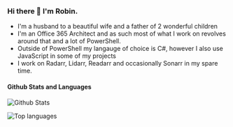 ### Hi there 👋 I'm Robin.
 - I'm a husband to a beautiful wife and a father of 2 wonderful children
 - I'm an Office 365 Architect and as such most of what I work on revolves around that and a lot of PowerShell. 
 - Outside of PowerShell my langauge of choice is C#, however I also use JavaScript in some of my projects
 - I work on Radarr, Lidarr, Readarr and occasionally Sonarr in my spare time. 
 

#### Github Stats and Languages
 ![Github Stats](https://github-readme-stats.vercel.app/api?username=RobinDadswell)

 ![Top languages](https://github-readme-stats.vercel.app/api/top-langs/?username=RobinDadswell)


<!--
**RobinDadswell/RobinDadswell** is a ✨ _special_ ✨ repository because its `README.md` (this file) appears on your GitHub profile.

Here are some ideas to get you started:

- 🔭 I’m currently working on ...
- 🌱 I’m currently learning ...
- 👯 I’m looking to collaborate on ...
- 🤔 I’m looking for help with ...
- 💬 Ask me about ...
- 📫 How to reach me: ...
- 😄 Pronouns: ...
- ⚡ Fun fact: ...
-->
